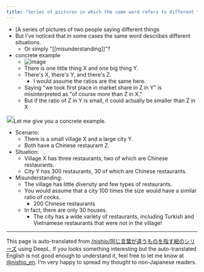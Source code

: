 ```yaml
---
title: "Series of pictures in which the same word refers to different things"
---
```


- [A series of pictures of two people saying different things
- But I've noticed that in some cases the same word describes different situations.
    - Or simply "[[misunderstanding]]"?
- concrete example
    - ![image](https://gyazo.com/1c46a26e73c5f94c3f5ce11f44aeb4d7/thumb/1000)
    - There is one little thing X and one big thing Y.
    - There's X, there's Y, and there's Z.
        - I would assume the ratios are the same here.
    - Saying "we took first place in market share in Z in Y" is misinterpreted as "of course more than Z in X."
    - But if the ratio of Z in Y is small, it could actually be smaller than Z in X

<img src='https://scrapbox.io/api/pages/nishio-en/GPT/icon' alt='GPT.icon' height="19.5"/>Let me give you a concrete example.
- Scenario:
    - There is a small village X and a large city Y.
    - Both have a Chinese restaurant Z.
- Situation:
    - Village X has three restaurants, two of which are Chinese restaurants.
    - City Y has 300 restaurants, 30 of which are Chinese restaurants.
- Misunderstanding:
    - The village has little diversity and few types of restaurants.
    - You would assume that a city 100 times the size would have a similar ratio of cooks.
        - 200 Chinese restaurants
    - In fact, there are only 30 houses.
        - The city has a wide variety of restaurants, including Turkish and Vietnamese restaurants that were not in the village!


---
This page is auto-translated from [/nishio/同じ言葉が違うものを指す絵のシリーズ](https://scrapbox.io/nishio/同じ言葉が違うものを指す絵のシリーズ) using DeepL. If you looks something interesting but the auto-translated English is not good enough to understand it, feel free to let me know at [@nishio_en](https://twitter.com/nishio_en). I'm very happy to spread my thought to non-Japanese readers.